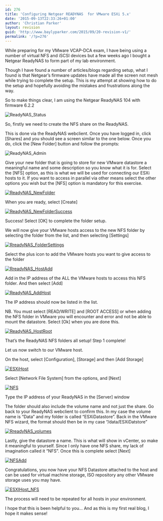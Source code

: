```yaml
---
id: 276
title: 'Configuring Netgear READYNAS  for VMware ESXi 5.x'
date: '2015-09-13T22:33:26+01:00'
author: 'Christian Parker'
layout: revision
guid: 'http://www.baylyparker.com/2015/09/20-revision-v1/'
permalink: '/?p=276'
---
```


While preparing for my VMware VCAP-DCA exam, I have being using a number of virtual NFS and iSCSI devices but a few weeks ago I bought a Netgear ReadyNAS to form part of my lab environment.

Though I have found a number of articles/blogs regarding setup, what I found is that Netgear’s firmware updates have made all the screen not mesh while trying to complete the setup. This is my attempt at showing how to do the setup and hopefully avoiding the mistakes and frustrations along the way.

So to make things clear, I am using the Netgear ReadyNAS 104 with firmware 6.2.2

![ReadyNAS_Status](https://i0.wp.com/www.baylyparker.com/wp-content/uploads/2015/01/ReadyNAS_Status.png?resize=300%2C114)

So, firstly we need to create the NFS share on the ReadyNAS.

This is done via the ReadyNAS webclient. Once you have logged in, click \[Shares\] and you should see a screen similar to the one below. Once you do, click the \[New Folder\] button and follow the prompts:

![ReadyNAS_Admin](https://i0.wp.com/www.baylyparker.com/wp-content/uploads/2015/01/ReadyNAS_Admin.png?resize=300%2C78)

Give your new folder that is going to store for new VMware datastore a meaningful name and some description so you know what it is for. Select the \[NFS\] option, as this is what we will be used for connecting our ESXi hosts to it. If you want to access in parallel via other means select the other options you wish but the \[NFS\] option is mandatory for this exercise.

[![ReadyNAS_NewFolder](https://i0.wp.com/www.baylyparker.com/wp-content/uploads/2015/01/ReadyNAS_NewFolder.png?resize=300%2C194)](https://i0.wp.com/www.baylyparker.com/wp-content/uploads/2015/01/ReadyNAS_NewFolder.png)

When you are ready, select \[Create\]

[![ReadyNAS_NewFolderSuccess](https://i0.wp.com/www.baylyparker.com/wp-content/uploads/2015/01/ReadyNAS_NewFolderSuccess.png?resize=300%2C155)](https://i0.wp.com/www.baylyparker.com/wp-content/uploads/2015/01/ReadyNAS_NewFolderSuccess.png)

Success! Select \[OK\] to complete the folder setup.

We will now give your VMware hosts access to the new NFS folder by selecting the folder from the list, and then selecting \[Settings\]

[![RreadyNAS_FolderSettings](https://i0.wp.com/www.baylyparker.com/wp-content/uploads/2015/01/RreadyNAS_FolderSettings.png?resize=300%2C129)](https://i0.wp.com/www.baylyparker.com/wp-content/uploads/2015/01/RreadyNAS_FolderSettings.png)

Select the plus icon to add the VMware hosts you want to give access to the folder

[![RreadyNAS_HostAdd](https://i0.wp.com/www.baylyparker.com/wp-content/uploads/2015/01/RreadyNAS_HostAdd.png?resize=300%2C98)](https://i0.wp.com/www.baylyparker.com/wp-content/uploads/2015/01/RreadyNAS_HostAdd.png)

Add in the IP address of the ALL the VMware hosts to access this NFS folder. And then select \[Add\]

[![ReadyNAS_AddHost](https://i0.wp.com/www.baylyparker.com/wp-content/uploads/2015/01/ReadyNAS_AddHost.png?resize=300%2C135)](https://i0.wp.com/www.baylyparker.com/wp-content/uploads/2015/01/ReadyNAS_AddHost.png)

The IP address should now be listed in the list.

NB. You must select \[READ/WRITE\] and \[ROOT ACCESS\] or when adding the NFS folder in VMware you will encounter and error and not be able to mount the datastore. Select \[Ok\] when you are done this.

[![ReadyNAS_HostRoot](https://i0.wp.com/www.baylyparker.com/wp-content/uploads/2015/01/ReadyNAS_HostRoot.png?resize=300%2C163)](https://i0.wp.com/www.baylyparker.com/wp-content/uploads/2015/01/ReadyNAS_HostRoot.png)

That’s the ReadyNAS NFS folders all setup! Step 1 complete!

Let us now switch to our VMware host.

On the host, select \[Configuration\], \[Storage\] and then \[Add Storage\]

[![ESXiHost](https://i0.wp.com/www.baylyparker.com/wp-content/uploads/2015/01/ESXiHost.png?resize=300%2C52)](https://i0.wp.com/www.baylyparker.com/wp-content/uploads/2015/01/ESXiHost.png)

Select \[Network File System\] from the options, and \[Next\]

[![NFS](https://i0.wp.com/www.baylyparker.com/wp-content/uploads/2015/01/NFS.png?resize=300%2C234)](https://i0.wp.com/www.baylyparker.com/wp-content/uploads/2015/01/NFS.png)

Type the IP address of your ReadyNAS in the \[Server\] window

The folder should also include the volume name and not just the share. Go back to your ReadyNAS webclient to confirm this. In my case the volume name is “Data” and my folder is called “ESXiDatastore”. Back in the VMware NFS wizard, the format should then be in my case “/data/ESXiDatstore”

[![RreadyNAS_volumes](https://i0.wp.com/www.baylyparker.com/wp-content/uploads/2015/01/RreadyNAS_volumes.png?resize=300%2C298)](https://i0.wp.com/www.baylyparker.com/wp-content/uploads/2015/01/RreadyNAS_volumes.png)

Lastly, give the datastore a name. This is what will show in vCenter, so make it meaningful to yourself. Since I only have one NFS share, my lack of imagination called it “NFS”. Once this is complete select \[Next\]

[![NFSAdd](https://i0.wp.com/www.baylyparker.com/wp-content/uploads/2015/01/NFSAdd.png?resize=300%2C236)](https://i0.wp.com/www.baylyparker.com/wp-content/uploads/2015/01/NFSAdd.png)

Congratulations, you now have your NFS Datastore attached to the host and can be used for virtual machine storage, ISO repository any other VMware storage uses you may have.

[![ESXIHost_NFS](https://i0.wp.com/www.baylyparker.com/wp-content/uploads/2015/01/ESXIHost_NFS.png?resize=300%2C137)](https://i0.wp.com/www.baylyparker.com/wp-content/uploads/2015/01/ESXIHost_NFS.png)

The process will need to be repeated for all hosts in your environment.

I hope that this is been helpful to you… And as this is my first real blog, I hope it makes sense!